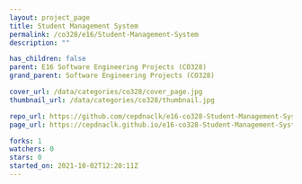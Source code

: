 ```yaml
---
layout: project_page
title: Student Management System
permalink: /co328/e16/Student-Management-System
description: ""

has_children: false
parent: E16 Software Engineering Projects (CO328)
grand_parent: Software Engineering Projects (CO328)

cover_url: /data/categories/co328/cover_page.jpg
thumbnail_url: /data/categories/co328/thumbnail.jpg

repo_url: https://github.com/cepdnaclk/e16-co328-Student-Management-System
page_url: https://cepdnaclk.github.io/e16-co328-Student-Management-System

forks: 1
watchers: 0
stars: 0
started_on: 2021-10-02T12:20:11Z
---
```



